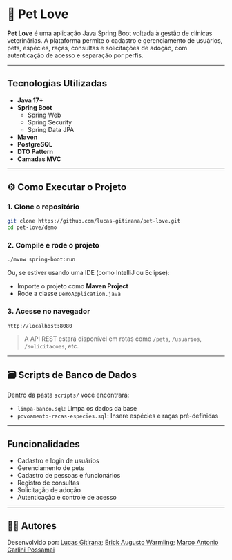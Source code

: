 
# 🐾 Pet Love

**Pet Love** é uma aplicação Java Spring Boot voltada à gestão de clínicas veterinárias. A plataforma permite o cadastro e gerenciamento de usuários, pets, espécies, raças, consultas e solicitações de adoção, com autenticação de acesso e separação por perfis.

---

## Tecnologias Utilizadas

- **Java 17+**
- **Spring Boot**
  - Spring Web
  - Spring Security
  - Spring Data JPA
- **Maven**
- **PostgreSQL**
- **DTO Pattern**
- **Camadas MVC**

---

## ⚙️ Como Executar o Projeto

### 1. Clone o repositório

```bash
git clone https://github.com/lucas-gitirana/pet-love.git
cd pet-love/demo
```

### 2. Compile e rode o projeto

```bash
./mvnw spring-boot:run
```

Ou, se estiver usando uma IDE (como IntelliJ ou Eclipse):

- Importe o projeto como **Maven Project**
- Rode a classe `DemoApplication.java`

### 3. Acesse no navegador

```
http://localhost:8080
```

> A API REST estará disponível em rotas como `/pets`, `/usuarios`, `/solicitacoes`, etc.

---

## 🗃️ Scripts de Banco de Dados

Dentro da pasta `scripts/` você encontrará:

- `limpa-banco.sql`: Limpa os dados da base
- `povoamento-racas-especies.sql`: Insere espécies e raças pré-definidas

---

## Funcionalidades

- Cadastro e login de usuários
- Gerenciamento de pets
- Cadastro de pessoas e funcionários
- Registro de consultas
- Solicitação de adoção
- Autenticação e controle de acesso

---

## 👨‍💻 Autores

Desenvolvido por: 
[Lucas Gitirana](https://github.com/lucas-gitirana); [Erick Augusto Warmling](https://github.com/ErickWarmling); [Marco Antonio Garlini Possamai](https://github.com/MarcoPossamai)
